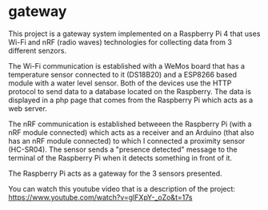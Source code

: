# gateway
This project is a gateway system implemented on a Raspberry Pi 4 that uses Wi-Fi and nRF (radio waves) technologies for collecting data from 3 different senzors. 

The Wi-Fi communication is established with a WeMos board that has a temperature sensor connected to it (DS18B20) and a ESP8266 based module with a water level sensor. Both of the devices use the HTTP protocol to send data to a database located on the Raspberry. The data is displayed in a php page that comes from the Raspberry Pi which acts as a web server.

The nRF communication is established betweeen the Raspberry Pi (with a nRF module connected) which acts as a receiver and an Arduino (that also has an nRF module connected) to which I connected a proximity sensor (HC-SR04). The sensor sends a "presence detected" message to the terminal of the Raspberry Pi when it detects something in front of it.

The Raspberry Pi acts as a gateway for the 3 sensors presented.

You can watch this youtube video that is a description of the project: https://www.youtube.com/watch?v=gIFXpY-_oZo&t=17s
